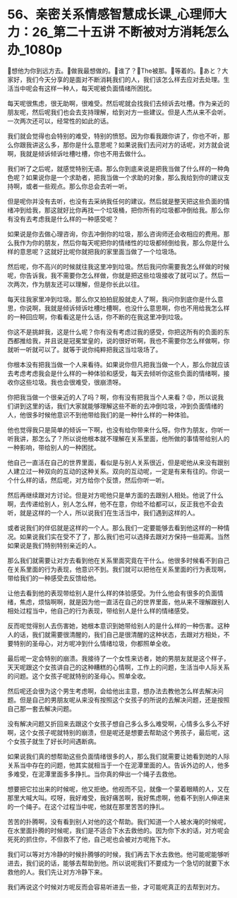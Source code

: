 # 56、亲密关系情感智慧成长课_心理师大力：26_第二十五讲  不断被对方消耗怎么办_1080p

🎼想他为你到远方去。🎼做我最想做的。🎼谁了？🎼The被那。🎼等着的。🎼あと？大家好，我们今天分享的是面对不断消耗我们的人，我们该怎么样去应对去处理。生活当中呢会有这样一种人，每天呢被负面情绪所困扰。

每天呢很焦虑，很无助啊，很难受。然后呢就会找我们去倾诉去吐槽。作为亲近的朋友呢，然后呢我们也会去支持理解，给到对方一些建议。但是人杰从来不会听。一次两次还可以，经常性的如此的话。

我们就会觉得也会特别的难受，特别的愤怒。因为你看我跟你讲了，你也不听，那么你跟我讲这么多，那你是什么意思呢？如果说我们去问对方的话呢，对方就会说啊，我就是倾诉倾诉吐槽吐槽，你也不用去做什么。

我们听了之后呢，就感觉特别无语。那么你到底来说是把我当做了什么样的一种角色呢？如果说你是一个求助者，把我当做一个求助的对象，那么我给到你的建议支持啊，或者一些观点。那么你总会去听一听。

但是呢你并没有去听，也没有去采纳我任何的建议。然后就是整天把这些负面的情绪冲到给我，那这就好比你再找一个垃圾桶，把你所有的垃圾都冲倒给我。那么你有没有去考虑我是什么样的一种感受呢？

如果说是你去做心理咨询，你去冲倒你的垃圾，那么咨询师还会收相应的费用。那么我作为你的朋友，然后你每天呢把你的情绪性的垃圾都倾倒给我，那么你是什么样的意思呢？这就好比呢你就把我的家里面当做了一个垃圾场。

然后呢，你不高兴的时候就往我这里冲到垃圾。然后我问你需要我怎么样做的时候呢，你告诉我，我不需要你怎么样做，你就是把这些垃圾接收了就可以了。然后一次两次，作为朋友还可以理解，但是你长此以往。

每天往我家里冲到垃圾。那么你又拍拍屁股就走人了啊，我问你到底你是什么意思，你说啊，我就是倾诉倾诉吐槽吐槽啊，也没什么意思啊，你也不用给我怎么样的一种回应啊，你看看这是什么话，你不断的在我这里冲到垃圾。

你这不是挑衅我，这是什么呢？你有没有考虑过我的感受，你把这所有的负面的东西都推给我，并且说是冠冕堂皇的，说的很好听啊，我也不需要你怎么样做啊，你就听一听就可以了。就等于说你纯粹把我这当垃圾场了。

你根本没有把我当做一个人来看待。如果说你但凡把我当做一个人，那么你就应该去考虑考虑我会是什么样的一种体验和感受，每天去倾听你这些负面的情绪啊，接收你这些垃圾。我也会很难受，很崩溃呀。

你把我当做一个很亲近的人了吗？啊，你有没有把我当个人来看？😡，所以说我们讲到这里的话，我们大家就能够理解这些不断的去冲倒垃圾，冲到负面情绪的人，他很多时候他意识不到他带给我们的是一种什么样的一种体验。

他也觉得我只是简单的倾诉一下啊，也没有给你带来什么呀。你作为朋友，你听一听我讲，那怎么了？所以说他根本就不理解在关系里面，他所做的事情带给别人的一种影响，带给别人的一种困扰。

他自己一直活在自己的世界里面，看似是与别人关系很近，但是呢他从来没有跟别人建立过一种双向的互动的这种关系。双向的互动呢，一定是有来有往的。你说一个什么样的话，然后呢，对方给你个反馈，然后你听一听。

然后再继续跟对方讨论。但是对方呢他只是单方面的去跟别人相处。他说了什么啊，去传递给别人，别人怎么样，他不在意，你给不给都可以，反正我也不会去听，就是这样的一个人，所以说我们在生活当中，我们遇到这样的人。

或者说我们的伴侣就是这样的一个人。那么我们一定要能够去看到他这样的一种情况。如果说我们实在受不了了，那么我们也可以选择去跟对方保持一些距离。当然如果说是我们特别特别亲近的人。

那么我们就需要让对方去看到他在关系里面究竟在干什么。他很多时候看不到自己在关系里面的行为表现，他意识不到。我们就可以把他在关系里面的行为表现啊，带给我们的一种感受去反馈给他。

让他去看到他的表现带给别人是什么样的体验感受。为什么他会有很多的负面情绪，焦虑，烦恼啊啊，就是因为他一直活在自己的世界里面，他从来不理解跟别人相处过程当中，他自己的行为表现，带给别人是什么样的情绪感受。

反而呢觉得别人去伤害她，她根本意识到她带给别人的是什么样的一种伤害。这种人的话，我们就需要很清醒的，我们自己是很清醒的这种状态，去跟对方相处，不要特别的圣母心，对方呢冲到什么情绪垃圾，你都照单全收。

最后呢一定会特别的崩溃。我接待了一个女性来访者，她的男朋友就是这个样子，天天呢跟这个女孩讲自己的这种糟糕的心情啊，工作上的问题，生活当中人际关系的问题。这个女孩子呢就特别的圣母心。照单全收。

然后呢还会很为这个男生考虑啊，会给他出主意，想办法去教他怎么样去解决问题。但是自己的男朋友呢从来没有按照这个女孩子的所说的去解决问题，还是按照自己那一套去解决问题。

没有解决问题又折回来去跟这个女孩子想自己多么多么难受啊，心情多么多么不好啊，这个女孩子呢就特别的崩溃，但是呢还是想要去帮助这个男孩子，最后呢，这个女孩子就生了好长时间遇断病。

如果说我们真的想帮助这些负面情绪很多的人，那么我们就需要让她看到她的人际关系当中存在的问题，他其实就相当于一个在泥潭里面的人。告诉外边的人，他多多难受，在泥潭里面多多挣扎。当你真的伸出一个绳子去救他。

想要把它拉出来的时候呢，他又拒绝。他视而不见，就像一个蒙着眼睛的人，又在那里大喊大叫。哎呀，我好难受，我好痛苦啊，我好焦虑啊，他看不到别人伸进来的一个绳子。在这个过程当中呢，他就在那里苦苦的挣扎。

苦苦的扑腾啊，没有看到别人对他的这个帮助。我们知道一个人被水淹的时候呢，在水里面扑腾的时候呢，我们是不适合下水去救他的。因为你下水的话，对方呢会死死的抓住你，不但救不了他，自己呢也会被对方呢拖下水。

我们可以等对方冷静的时候扑腾够的时候，我们再去下水去救他。他可能呢能够听进去，我们说的话，能够去帮助到他。所以说呢我们不要成为一个急切的就要下水救他的人。我们先让对方冷静下来。

我们再说这个时候对方呢反而会容易听进去一些，才可能呢真正的去帮到对方。
